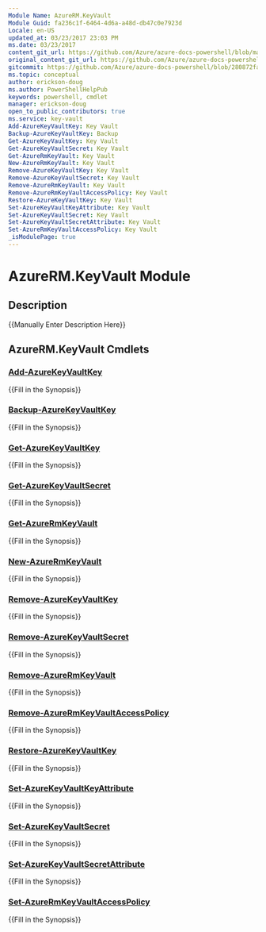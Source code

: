 ```yaml
---
Module Name: AzureRM.KeyVault
Module Guid: fa236c1f-6464-4d6a-a48d-db47c0e7923d
Locale: en-US
updated_at: 03/23/2017 23:03 PM
ms.date: 03/23/2017
content_git_url: https://github.com/Azure/azure-docs-powershell/blob/master/azureps-cmdlets-docs/ResourceManager/AzureRM.KeyVault/v1.1.3.4/AzureRM.KeyVault.md
original_content_git_url: https://github.com/Azure/azure-docs-powershell/blob/master/azureps-cmdlets-docs/ResourceManager/AzureRM.KeyVault/v1.1.3.4/AzureRM.KeyVault.md
gitcommit: https://github.com/Azure/azure-docs-powershell/blob/280872fa529e03be2466fa2252957a2060a9dfe4
ms.topic: conceptual
author: erickson-doug
ms.author: PowerShellHelpPub
keywords: powershell, cmdlet
manager: erickson-doug
open_to_public_contributors: true
ms.service: key-vault
Add-AzureKeyVaultKey: Key Vault
Backup-AzureKeyVaultKey: Backup
Get-AzureKeyVaultKey: Key Vault
Get-AzureKeyVaultSecret: Key Vault
Get-AzureRmKeyVault: Key Vault
New-AzureRmKeyVault: Key Vault
Remove-AzureKeyVaultKey: Key Vault
Remove-AzureKeyVaultSecret: Key Vault
Remove-AzureRmKeyVault: Key Vault
Remove-AzureRmKeyVaultAccessPolicy: Key Vault
Restore-AzureKeyVaultKey: Key Vault
Set-AzureKeyVaultKeyAttribute: Key Vault
Set-AzureKeyVaultSecret: Key Vault
Set-AzureKeyVaultSecretAttribute: Key Vault
Set-AzureRmKeyVaultAccessPolicy: Key Vault
_isModulePage: true
---
```


# AzureRM.KeyVault Module
## Description
{{Manually Enter Description Here}}

## AzureRM.KeyVault Cmdlets
### [Add-AzureKeyVaultKey](Add-AzureKeyVaultKey.md)
{{Fill in the Synopsis}}

### [Backup-AzureKeyVaultKey](Backup-AzureKeyVaultKey.md)
{{Fill in the Synopsis}}

### [Get-AzureKeyVaultKey](Get-AzureKeyVaultKey.md)
{{Fill in the Synopsis}}

### [Get-AzureKeyVaultSecret](Get-AzureKeyVaultSecret.md)
{{Fill in the Synopsis}}

### [Get-AzureRmKeyVault](Get-AzureRmKeyVault.md)
{{Fill in the Synopsis}}

### [New-AzureRmKeyVault](New-AzureRmKeyVault.md)
{{Fill in the Synopsis}}

### [Remove-AzureKeyVaultKey](Remove-AzureKeyVaultKey.md)
{{Fill in the Synopsis}}

### [Remove-AzureKeyVaultSecret](Remove-AzureKeyVaultSecret.md)
{{Fill in the Synopsis}}

### [Remove-AzureRmKeyVault](Remove-AzureRmKeyVault.md)
{{Fill in the Synopsis}}

### [Remove-AzureRmKeyVaultAccessPolicy](Remove-AzureRmKeyVaultAccessPolicy.md)
{{Fill in the Synopsis}}

### [Restore-AzureKeyVaultKey](Restore-AzureKeyVaultKey.md)
{{Fill in the Synopsis}}

### [Set-AzureKeyVaultKeyAttribute](Set-AzureKeyVaultKeyAttribute.md)
{{Fill in the Synopsis}}

### [Set-AzureKeyVaultSecret](Set-AzureKeyVaultSecret.md)
{{Fill in the Synopsis}}

### [Set-AzureKeyVaultSecretAttribute](Set-AzureKeyVaultSecretAttribute.md)
{{Fill in the Synopsis}}

### [Set-AzureRmKeyVaultAccessPolicy](Set-AzureRmKeyVaultAccessPolicy.md)
{{Fill in the Synopsis}}

